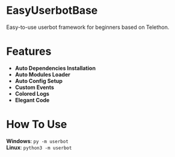 # EasyUserbotBase
Easy-to-use userbot framework for beginners based on Telethon.

# Features
* **Auto Dependencies Installation**
* **Auto Modules Loader**
* **Auto Config Setup**
* **Custom Events**
* **Colored Logs**
* **Elegant Code**

# How To Use

**Windows**: ``` py -m userbot ```  
**Linux**: ``` python3 -m userbot ```
